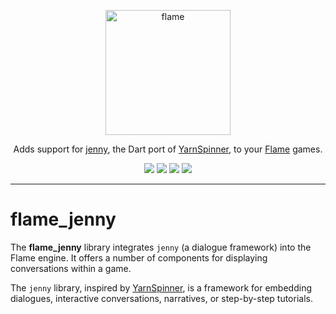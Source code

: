 <!-- markdownlint-disable MD013 -->
<p align="center">
  <a href="https://flame-engine.org">
    <img alt="flame" width="200px" src="https://user-images.githubusercontent.com/6718144/101553774-3bc7b000-39ad-11eb-8a6a-de2daa31bd64.png">
  </a>
</p>

<p align="center">
Adds support for <a href="https://pub.dev/packages/jenny">jenny</a>, the Dart port of <a href="https://yarnspinner.dev/">YarnSpinner</a>, to your <a href="https://github.com/flame-engine/flame">Flame</a> games.
</p>

<p align="center">
  <a title="Pub" href="https://pub.dev/packages/flame_jenny" ><img src="https://img.shields.io/pub/v/flame_jenny.svg?style=popout" /></a>
  <a title="Test" href="https://github.com/flame-engine/flame/actions?query=workflow%3Acicd+branch%3Amain"><img src="https://github.com/flame-engine/flame/workflows/cicd/badge.svg?branch=main&event=push"/></a>
  <a title="Discord" href="https://discord.gg/pxrBmy4"><img src="https://img.shields.io/discord/509714518008528896.svg"/></a>
  <a title="Melos" href="https://github.com/invertase/melos"><img src="https://img.shields.io/badge/maintained%20with-melos-f700ff.svg"/></a>
</p>

---
<!-- markdownlint-enable MD013 -->

<!-- markdownlint-disable-next-line MD002 -->

# flame_jenny

The **flame_jenny** library integrates `jenny` (a dialogue framework) into the Flame engine. It
offers a number of components for displaying conversations within a game.

The `jenny` library, inspired by [YarnSpinner], is a framework for embedding dialogues, interactive
conversations, narratives, or step-by-step tutorials.

[YarnSpinner]: https://yarnspinner.dev/
